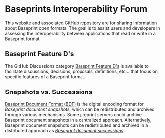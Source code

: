 <!-- copybreak off -->

Baseprints Interoperability Forum
=================================

This website and associated GitHub repository are for sharing information about
Baseprint open formats.
The goal is to assist users and developers
in assessing the interoperability between applications that read or write in a Baseprint format.

<!-- copybreak on -->

Baseprint Feature D's
---------------------

The GitHub Discussions category
[Baseprint Feature D's](https://github.com/singlesourcepub/baseprints/discussions/categories/baseprint-feature-d-s)
is available to facilitate discussions, decisions, proposals, definitions, etc...
that focus on specific features of a Baseprint format.


Snapshots vs. Successions
-------------------------

[Baseprint Document Format (BDF)](bdf/index.md) is the
digital encoding format for *Baseprint document snapshots*,
which can be redistributed and archived through various mechanisms.
Some preprint servers could archive Baseprint document snapshots in a centralized
approach.
Alternatively, Baseprint document snapshots can be redistributed and archived
in a distributed approach as [*Baseprint document successions*](successions.md).

